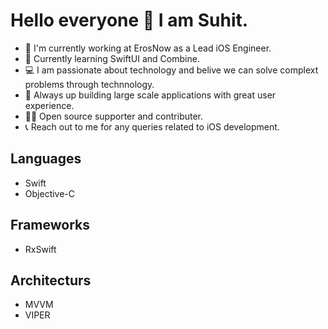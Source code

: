 # Hello everyone 👋 I am Suhit.

- 📱 I'm currently working at ErosNow as a Lead iOS Engineer.
- 🚀 Currently learning SwiftUI and Combine.
- 💻 I am passionate about technology and belive we can solve complext problems through technnology.
- 🎯 Always up building large scale applications with great user experience.
- 🙌🏻 Open source supporter and contributer.
- 📞 Reach out to me for any queries related to iOS development. 

## Languages
- Swift
- Objective-C

## Frameworks
- RxSwift

## Architecturs
- MVVM
- VIPER


<!--
**suhitp/suhitp** is a ✨ _special_ ✨ repository because its `README.md` (this file) appears on your GitHub profile.

Here are some ideas to get you started:

- 🔭 I’m currently working on ...
- 🌱 I’m currently learning ...
- 👯 I’m looking to collaborate on ...
- 🤔 I’m looking for help with ...
- 💬 Ask me about ...
- 📫 How to reach me: ...
- 😄 Pronouns: ...
- ⚡ Fun fact: ...
-->
